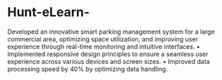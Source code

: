 # Hunt-eLearn-

Developed an innovative smart parking management system for a large commercial area, optimizing space utilization,
and improving user experience through real-time monitoring and intuitive interfaces.
• Implemented responsive design principles to ensure a seamless user experience across various devices and screen sizes.
• Improved data processing speed by 40% by optimizing data handling.

